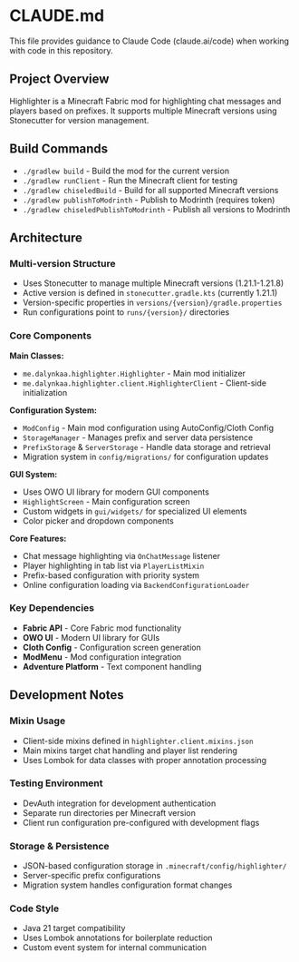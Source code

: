 # CLAUDE.md

This file provides guidance to Claude Code (claude.ai/code) when working with code in this repository.

## Project Overview

Highlighter is a Minecraft Fabric mod for highlighting chat messages and players based on prefixes. It supports multiple Minecraft versions using Stonecutter for version management.

## Build Commands

- `./gradlew build` - Build the mod for the current version
- `./gradlew runClient` - Run the Minecraft client for testing
- `./gradlew chiseledBuild` - Build for all supported Minecraft versions
- `./gradlew publishToModrinth` - Publish to Modrinth (requires token)
- `./gradlew chiseledPublishToModrinth` - Publish all versions to Modrinth

## Architecture

### Multi-version Structure
- Uses Stonecutter to manage multiple Minecraft versions (1.21.1-1.21.8)
- Active version is defined in `stonecutter.gradle.kts` (currently 1.21.1)
- Version-specific properties in `versions/{version}/gradle.properties`
- Run configurations point to `runs/{version}/` directories

### Core Components

**Main Classes:**
- `me.dalynkaa.highlighter.Highlighter` - Main mod initializer
- `me.dalynkaa.highlighter.client.HighlighterClient` - Client-side initialization

**Configuration System:**
- `ModConfig` - Main mod configuration using AutoConfig/Cloth Config
- `StorageManager` - Manages prefix and server data persistence
- `PrefixStorage` & `ServerStorage` - Handle data storage and retrieval
- Migration system in `config/migrations/` for configuration updates

**GUI System:**
- Uses OWO UI library for modern GUI components
- `HighlightScreen` - Main configuration screen
- Custom widgets in `gui/widgets/` for specialized UI elements
- Color picker and dropdown components

**Core Features:**
- Chat message highlighting via `OnChatMessage` listener
- Player highlighting in tab list via `PlayerListMixin`
- Prefix-based configuration with priority system
- Online configuration loading via `BackendConfigurationLoader`

### Key Dependencies
- **Fabric API** - Core Fabric mod functionality
- **OWO UI** - Modern UI library for GUIs
- **Cloth Config** - Configuration screen generation
- **ModMenu** - Mod configuration integration
- **Adventure Platform** - Text component handling

## Development Notes

### Mixin Usage
- Client-side mixins defined in `highlighter.client.mixins.json`
- Main mixins target chat handling and player list rendering
- Uses Lombok for data classes with proper annotation processing

### Testing Environment
- DevAuth integration for development authentication
- Separate run directories per Minecraft version
- Client run configuration pre-configured with development flags

### Storage & Persistence
- JSON-based configuration storage in `.minecraft/config/highlighter/`
- Server-specific prefix configurations
- Migration system handles configuration format changes

### Code Style
- Java 21 target compatibility
- Uses Lombok annotations for boilerplate reduction
- Custom event system for internal communication